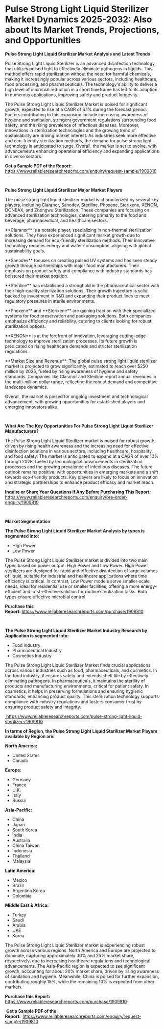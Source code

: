 <p><h1>Pulse Strong Light Liquid Sterilizer Market Dynamics 2025-2032: Also about Its Market Trends, Projections, and Opportunities</h1></p><p><strong>Pulse Strong Light Liquid Sterilizer Market Analysis and Latest Trends</strong></p>
<p><p>Pulse Strong Light Liquid Sterilizer is an advanced disinfection technology that utilizes pulsed light to effectively eliminate pathogens in liquids. This method offers rapid sterilization without the need for harmful chemicals, making it increasingly popular across various sectors, including healthcare, food processing, and pharmaceuticals. The technology's ability to deliver a high level of microbial reduction in a short timeframe has led to its adoption in numerous applications, improving safety and product longevity.</p><p>The Pulse Strong Light Liquid Sterilizer Market is poised for significant growth, expected to rise at a CAGR of 6.1% during the forecast period. Factors contributing to this expansion include increasing awareness of hygiene and sanitation, stringent government regulations surrounding food safety, and the rising prevalence of infectious diseases. Moreover, innovations in sterilization technologies and the growing trend of sustainability are driving market interest. As industries seek more effective and eco-friendly sterilization methods, the demand for pulse strong light technology is anticipated to surge. Overall, the market is set to evolve, with advancements enhancing operational efficiency and expanding applications in diverse sectors.</p></p>
<p><strong>Get a Sample PDF of the Report:&nbsp;</strong> <a href="https://www.reliableresearchreports.com/enquiry/request-sample/1909810?utm_campaign=16&utm_medium=2&utm_source=Github&utm_content=ia&utm_term=12042025&utm_id=pulse-strong-light-liquid-sterilizer">https://www.reliableresearchreports.com/enquiry/request-sample/1909810</a></p>
<p>&nbsp;</p>
<p><strong>Pulse Strong Light Liquid Sterilizer Major Market Players</strong></p>
<p><p>The pulse strong light liquid sterilizer market is characterized by several key players, including Claranor, Sanodev, Steriline, Phoxene, Sterixene, XENON, DONEAX, and Zhongwu Sterilization. These companies are focusing on advanced sterilization technologies, catering primarily to the food and beverage, pharmaceutical, and healthcare sectors.</p><p>**Claranor** is a notable player, specializing in non-thermal sterilization solutions. They have experienced significant market growth due to increasing demand for eco-friendly sterilization methods. Their innovative technology reduces energy and water consumption, aligning with global sustainability goals.</p><p>**Sanodev** focuses on creating pulsed UV systems and has seen steady growth through partnerships with major food manufacturers. Their emphasis on product safety and compliance with industry standards has bolstered their market position.</p><p>**Steriline** has established a stronghold in the pharmaceutical sector with their high-quality sterilization solutions. Their growth trajectory is solid, backed by investment in R&D and expanding their product lines to meet regulatory pressures in sterile environments.</p><p>**Phoxene** and **Sterixene** are gaining traction with their specialized systems for food preservation and packaging solutions. Both companies emphasize efficiency and reliability, catering to clients looking for robust sterilization options.</p><p>**XENON** is at the forefront of innovation, leveraging cutting-edge technology to improve sterilization processes. Its future growth is predicated on rising healthcare demands and stricter sterilization regulations.</p><p>**Market Size and Revenue**: The global pulse strong light liquid sterilizer market is projected to grow significantly, estimated to reach over $250 million by 2025, fueled by rising awareness of hygiene and safety standards. Companies like Claranor and Steriline report annual revenues in the multi-million dollar range, reflecting the robust demand and competitive landscape dynamics.</p><p>Overall, the market is poised for ongoing investment and technological advancement, with growing opportunities for established players and emerging innovators alike.</p></p>
<p>&nbsp;</p>
<p><strong>What Are The Key Opportunities For Pulse Strong Light Liquid Sterilizer Manufacturers?</strong></p>
<p><p>The Pulse Strong Light Liquid Sterilizer market is poised for robust growth, driven by rising health awareness and the increasing need for effective disinfection solutions in various sectors, including healthcare, hospitality, and food safety. The market is anticipated to expand at a CAGR of over 10% through 2028, fueled by technological advancements in sterilization processes and the growing prevalence of infectious diseases. The future outlook remains positive, with opportunities in emerging markets and a shift towards eco-friendly products. Key players are likely to focus on innovation and strategic partnerships to enhance product efficacy and market reach.</p></p>
<p><strong>Inquire or Share Your Questions If Any Before Purchasing This Report:</strong> <a href="https://www.reliableresearchreports.com/enquiry/pre-order-enquiry/1909810?utm_campaign=16&utm_medium=2&utm_source=Github&utm_content=ia&utm_term=12042025&utm_id=pulse-strong-light-liquid-sterilizer">https://www.reliableresearchreports.com/enquiry/pre-order-enquiry/1909810</a></p>
<p>&nbsp;</p>
<p><strong>Market Segmentation</strong></p>
<p><strong>The Pulse Strong Light Liquid Sterilizer Market Analysis by types is segmented into:</strong></p>
<p><ul><li>High Power</li><li>Low Power</li></ul></p>
<p><p>The Pulse Strong Light Liquid Sterilizer market is divided into two main types based on power output: High Power and Low Power. High Power sterilizers are designed for rapid and effective disinfection of large volumes of liquid, suitable for industrial and healthcare applications where time efficiency is critical. In contrast, Low Power models serve smaller-scale needs, ideal for residential use or smaller facilities, offering a more energy-efficient and cost-effective solution for routine sterilization tasks. Both types ensure effective microbial control.</p></p>
<p><strong>Purchase this Report:&nbsp;</strong><a href="https://www.reliableresearchreports.com/purchase/1909810?utm_campaign=16&utm_medium=2&utm_source=Github&utm_content=ia&utm_term=12042025&utm_id=pulse-strong-light-liquid-sterilizer">https://www.reliableresearchreports.com/purchase/1909810</a></p>
<p>&nbsp;</p>
<p><strong>The Pulse Strong Light Liquid Sterilizer Market Industry Research by Application is segmented into:</strong></p>
<p><ul><li>Food Industry</li><li>Pharmaceutical Industry</li><li>Cosmetics Industry</li></ul></p>
<p><p>The Pulse Strong Light Liquid Sterilizer Market finds crucial applications across various industries such as food, pharmaceuticals, and cosmetics. In the food industry, it ensures safety and extends shelf life by effectively eliminating pathogens. In pharmaceuticals, it maintains the sterility of products and manufacturing environments, critical for patient safety. In cosmetics, it helps in preserving formulations and ensuring hygienic standards, enhancing product quality. This sterilization technology supports compliance with industry regulations and fosters consumer trust by ensuring product safety and integrity.</p></p>
<p><a href="https://www.reliableresearchreports.com/pulse-strong-light-liquid-sterilizer-r1909810?utm_campaign=16&utm_medium=2&utm_source=Github&utm_content=ia&utm_term=12042025&utm_id=pulse-strong-light-liquid-sterilizer">&nbsp;https://www.reliableresearchreports.com/pulse-strong-light-liquid-sterilizer-r1909810</a></p>
<p><strong>In terms of Region, the Pulse Strong Light Liquid Sterilizer Market Players available by Region are:</strong></p>
<p>
    <p> <strong> North America: </strong>
        <ul>
            <li>United States</li>
            <li>Canada</li>
        </ul>
        </p> 
    <p> <strong> Europe: </strong>
        <ul>
            <li>Germany</li>
            <li>France</li>
            <li>U.K.</li>
            <li>Italy</li>
            <li>Russia</li>
        </ul>
        </p> 
    <p> <strong> Asia-Pacific: </strong>
        <ul>
            <li>China</li>
            <li>Japan</li>
            <li>South Korea</li>
            <li>India</li>
            <li>Australia</li>
            <li>China Taiwan</li>
            <li>Indonesia</li>
            <li>Thailand</li>
            <li>Malaysia</li>
        </ul>
        </p> 
    <p> <strong> Latin America: </strong>
        <ul>
            <li>Mexico</li>
            <li>Brazil</li>
            <li>Argentina Korea</li>
            <li>Colombia</li>
        </ul>
        </p> 
    <p> <strong> Middle East & Africa: </strong>
        <ul>
            <li>Turkey</li>
            <li>Saudi</li>
            <li>Arabia</li>
            <li>UAE</li>
            <li>Korea</li>
        </ul>
    </p>
    </p>
<p><p>The Pulse Strong Light Liquid Sterilizer market is experiencing robust growth across various regions. North America and Europe are projected to dominate, capturing approximately 30% and 25% market share, respectively, due to increasing healthcare regulations and technological advancements. The Asia-Pacific region is expected to see significant growth, accounting for about 20% market share, driven by rising awareness of sanitation and hygiene. Meanwhile, China is poised for further expansion, contributing roughly 15%, while the remaining 10% is expected from other markets.</p></p>
<p><strong>Purchase this Report: </strong><a href="https://www.reliableresearchreports.com/purchase/1909810?utm_campaign=16&utm_medium=2&utm_source=Github&utm_content=ia&utm_term=12042025&utm_id=pulse-strong-light-liquid-sterilizer">https://www.reliableresearchreports.com/purchase/1909810</a></p>
<p>&nbsp;<strong>Get a Sample PDF of the Report:&nbsp;&nbsp;</strong><a href="https://www.reliableresearchreports.com/enquiry/request-sample/1909810?utm_campaign=16&utm_medium=2&utm_source=Github&utm_content=ia&utm_term=12042025&utm_id=pulse-strong-light-liquid-sterilizer">https://www.reliableresearchreports.com/enquiry/request-sample/1909810</a></p>
<p><strong></strong></p>
<p><p></p><p></p><p></p></p>